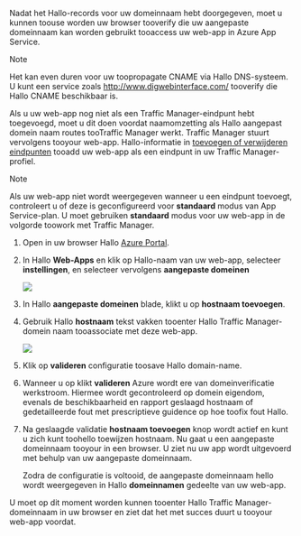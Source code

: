 Nadat het Hallo-records voor uw domeinnaam hebt doorgegeven, moet u kunnen toouse worden uw browser tooverify die uw aangepaste domeinnaam kan worden gebruikt tooaccess uw web-app in Azure App Service.

> [!NOTE]
> Het kan even duren voor uw toopropagate CNAME via Hallo DNS-systeem. U kunt een service zoals <a href="http://www.digwebinterface.com/">http://www.digwebinterface.com/</a> tooverify die Hallo CNAME beschikbaar is.
> 
> 

Als u uw web-app nog niet als een Traffic Manager-eindpunt hebt toegevoegd, moet u dit doen voordat naamomzetting als Hallo aangepast domein naam routes tooTraffic Manager werkt. Traffic Manager stuurt vervolgens tooyour web-app. Hallo-informatie in [toevoegen of verwijderen eindpunten](../articles/traffic-manager/traffic-manager-endpoints.md) tooadd uw web-app als een eindpunt in uw Traffic Manager-profiel.

> [!NOTE]
> Als uw web-app niet wordt weergegeven wanneer u een eindpunt toevoegt, controleert u of deze is geconfigureerd voor **standaard** modus van App Service-plan. U moet gebruiken **standaard** modus voor uw web-app in de volgorde toowork met Traffic Manager.
> 
> 

1. Open in uw browser Hallo [Azure Portal](https://portal.azure.com).
2. In Hallo **Web-Apps** en klik op Hallo-naam van uw web-app, selecteer **instellingen**, en selecteer vervolgens **aangepaste domeinen**
   
    ![](./media/custom-dns-web-site/dncmntask-cname-6.png)
3. In Hallo **aangepaste domeinen** blade, klikt u op **hostnaam toevoegen**.
4. Gebruik Hallo **hostnaam** tekst vakken tooenter Hallo Traffic Manager-domein naam tooassociate met deze web-app.
   
    ![](./media/custom-dns-web-site/dncmntask-cname-8.png)
5. Klik op **valideren** configuratie toosave Hallo domain-name.
6. Wanneer u op klikt **valideren** Azure wordt ere van domeinverificatie werkstroom. Hiermee wordt gecontroleerd op domein eigendom, evenals de beschikbaarheid en rapport geslaagd hostnaam of gedetailleerde fout met prescriptieve guidence op hoe toofix fout Hallo.    
7. Na geslaagde validatie **hostnaam toevoegen** knop wordt actief en kunt u zich kunt toohello toewijzen hostnaam. Nu gaat u een aangepaste domeinnaam tooyour in een browser. U ziet nu uw app wordt uitgevoerd met behulp van uw aangepaste domeinnaam. 
   
   Zodra de configuratie is voltooid, de aangepaste domeinnaam hello wordt weergegeven in Hallo **domeinnamen** gedeelte van uw web-app.

U moet op dit moment worden kunnen tooenter Hallo Traffic Manager-domeinnaam in uw browser en ziet dat het met succes duurt u tooyour web-app voordat.

